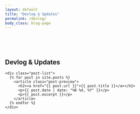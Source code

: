 ```yaml
---
layout: default
title: "Devlog & Updates"
permalink: /devlog/
body_class: blog-page
---
```


<section class="devlog-container">
  <div class="container d-flex flex-column" style="padding-top: 50px; padding-bottom: 150px; row-gap: 100px">
    <div class="section-header text-center">
      <h1 class="m-0 fs-4 text-uppercase text-muted2">Devlog & Updates</h1>
    </div>

    <div class="post-list">
      {% for post in site.posts %}
        <article class="post-preview">
          <h2><a href="{{ post.url }}">{{ post.title }}</a></h2>
          <p>{{ post.date | date: "%B %d, %Y" }}</p>
          <p>{{ post.excerpt }}</p>
        </article>
      {% endfor %}
    </div>
  </div>
</section>